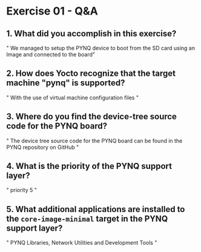 # Exercise 01 - Q&A

## 1. What did you accomplish in this exercise?
" We managed to setup the PYNQ device to boot from the SD card using an Image and connected to the board"

## 2. How does Yocto recognize that the target machine "pynq" is supported?
" With the use of virtual machine configuration files "

## 3. Where do you find the device-tree source code for the PYNQ board?
" The device tree source code for the PYNQ board can be found in the PYNQ repository on GitHub "

## 4. What is the priority of the PYNQ support layer?
" priority 5 "

## 5. What additional applications are installed to the `core-image-minimal` target in the PYNQ support layer?
" PYNQ Libraries, Network Utilities and Development Tools "
